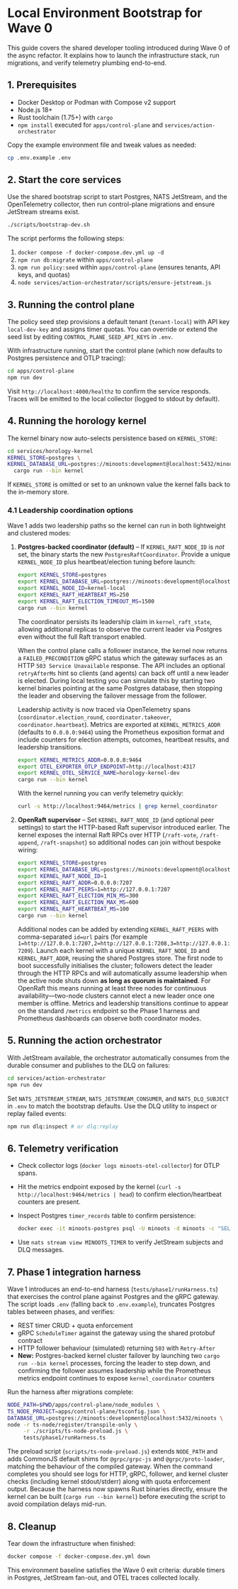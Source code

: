 # Local Environment Bootstrap for Wave 0

This guide covers the shared developer tooling introduced during Wave 0 of the async refactor. It explains how to launch the infrastructure stack, run migrations, and verify telemetry plumbing end-to-end.

## 1. Prerequisites
- Docker Desktop or Podman with Compose v2 support
- Node.js 18+
- Rust toolchain (1.75+) with `cargo`
- `npm install` executed for `apps/control-plane` and `services/action-orchestrator`

Copy the example environment file and tweak values as needed:

```bash
cp .env.example .env
```

## 2. Start the core services
Use the shared bootstrap script to start Postgres, NATS JetStream, and the OpenTelemetry collector, then run control-plane migrations and ensure JetStream streams exist.

```bash
./scripts/bootstrap-dev.sh
```

The script performs the following steps:
1. `docker compose -f docker-compose.dev.yml up -d`
2. `npm run db:migrate` within `apps/control-plane`
3. `npm run policy:seed` within `apps/control-plane` (ensures tenants, API keys, and quotas)
4. `node services/action-orchestrator/scripts/ensure-jetstream.js`

## 3. Running the control plane
The policy seed step provisions a default tenant (`tenant-local`) with API key `local-dev-key` and assigns timer quotas. You can override or extend the seed list by editing `CONTROL_PLANE_SEED_API_KEYS` in `.env`.

With infrastructure running, start the control plane (which now defaults to Postgres persistence and OTLP tracing):

```bash
cd apps/control-plane
npm run dev
```

Visit `http://localhost:4000/healthz` to confirm the service responds. Traces will be emitted to the local collector (logged to stdout by default).

## 4. Running the horology kernel
The kernel binary now auto-selects persistence based on `KERNEL_STORE`:

```bash
cd services/horology-kernel
KERNEL_STORE=postgres \
KERNEL_DATABASE_URL=postgres://minoots:development@localhost:5432/minoots \
  cargo run --bin kernel
```

If `KERNEL_STORE` is omitted or set to an unknown value the kernel falls back to the in-memory store.

### 4.1 Leadership coordination options

Wave 1 adds two leadership paths so the kernel can run in both lightweight and clustered modes:

1. **Postgres-backed coordinator (default)** – If `KERNEL_RAFT_NODE_ID` is _not_ set, the binary starts the new
   `PostgresRaftCoordinator`. Provide a unique `KERNEL_NODE_ID` plus heartbeat/election tuning before launch:

   ```bash
   export KERNEL_STORE=postgres
   export KERNEL_DATABASE_URL=postgres://minoots:development@localhost:5432/minoots
   export KERNEL_NODE_ID=kernel-local
   export KERNEL_RAFT_HEARTBEAT_MS=250
   export KERNEL_RAFT_ELECTION_TIMEOUT_MS=1500
   cargo run --bin kernel
   ```

   The coordinator persists its leadership claim in `kernel_raft_state`, allowing additional replicas to observe the current
   leader via Postgres even without the full Raft transport enabled.

   When the control plane calls a follower instance, the kernel now returns a `FAILED_PRECONDITION` gRPC status which the
   gateway surfaces as an HTTP `503 Service Unavailable` response. The API includes an optional `retryAfterMs` hint so clients
   (and agents) can back off until a new leader is elected. During local testing you can simulate this by starting two
   kernel binaries pointing at the same Postgres database, then stopping the leader and observing the failover message from the
   follower.

   Leadership activity is now traced via OpenTelemetry spans (`coordinator.election_round`, `coordinator.takeover`,
   `coordinator.heartbeat`). Metrics are exported at `KERNEL_METRICS_ADDR` (defaults to `0.0.0.0:9464`) using the Prometheus
   exposition format and include counters for election attempts, outcomes, heartbeat results, and leadership transitions.

   ```bash
   export KERNEL_METRICS_ADDR=0.0.0.0:9464
   export OTEL_EXPORTER_OTLP_ENDPOINT=http://localhost:4317
   export KERNEL_OTEL_SERVICE_NAME=horology-kernel-dev
   cargo run --bin kernel
   ```

   With the kernel running you can verify telemetry quickly:

   ```bash
   curl -s http://localhost:9464/metrics | grep kernel_coordinator
   ```

2. **OpenRaft supervisor** – Set `KERNEL_RAFT_NODE_ID` (and optional peer settings) to start the HTTP-based Raft supervisor
   introduced earlier. The kernel exposes the internal Raft RPCs over HTTP (`/raft-vote`, `/raft-append`, `/raft-snapshot`) so
   additional nodes can join without bespoke wiring:

   ```bash
   export KERNEL_STORE=postgres
   export KERNEL_DATABASE_URL=postgres://minoots:development@localhost:5432/minoots
   export KERNEL_RAFT_NODE_ID=1
   export KERNEL_RAFT_ADDR=0.0.0.0:7207
   export KERNEL_RAFT_PEERS=1=http://127.0.0.1:7207
   export KERNEL_RAFT_ELECTION_MIN_MS=300
   export KERNEL_RAFT_ELECTION_MAX_MS=600
   export KERNEL_RAFT_HEARTBEAT_MS=100
   cargo run --bin kernel
   ```

   Additional nodes can be added by extending `KERNEL_RAFT_PEERS` with comma-separated `id=url` pairs
   (for example `1=http://127.0.0.1:7207,2=http://127.0.0.1:7208,3=http://127.0.0.1:7209`). Launch each kernel with a unique
   `KERNEL_RAFT_NODE_ID` and `KERNEL_RAFT_ADDR`, reusing the shared Postgres store. The first node to boot successfully
   initialises the cluster; followers detect the leader through the HTTP RPCs and will automatically assume leadership when the
   active node shuts down **as long as quorum is maintained**. For OpenRaft this means running at least three nodes for
   continuous availability—two-node clusters cannot elect a new leader once one member is offline. Metrics and leadership
   transitions continue to appear on the standard `/metrics` endpoint so the Phase 1 harness and Prometheus dashboards can observe
   both coordinator modes.

## 5. Running the action orchestrator
With JetStream available, the orchestrator automatically consumes from the durable consumer and publishes to the DLQ on failures:

```bash
cd services/action-orchestrator
npm run dev
```

Set `NATS_JETSTREAM_STREAM`, `NATS_JETSTREAM_CONSUMER`, and `NATS_DLQ_SUBJECT` in `.env` to match the bootstrap defaults.
Use the DLQ utility to inspect or replay failed events:

```bash
npm run dlq:inspect # or dlq:replay
```

## 6. Telemetry verification
- Check collector logs (`docker logs minoots-otel-collector`) for OTLP spans.
- Hit the metrics endpoint exposed by the kernel (`curl -s http://localhost:9464/metrics | head`) to confirm election/heartbeat
  counters are present.
- Inspect Postgres `timer_records` table to confirm persistence:

  ```bash
  docker exec -it minoots-postgres psql -U minoots -d minoots -c "SELECT id, tenant_id, status FROM timer_records;"
  ```
- Use `nats stream view MINOOTS_TIMER` to verify JetStream subjects and DLQ messages.

## 7. Phase 1 integration harness

Wave 1 introduces an end-to-end harness (`tests/phase1/runHarness.ts`) that exercises the control plane against Postgres and the
gRPC gateway. The script loads `.env` (falling back to `.env.example`), truncates Postgres tables between phases, and verifies:

- REST timer CRUD + quota enforcement
- gRPC `ScheduleTimer` against the gateway using the shared protobuf contract
- HTTP follower behaviour (simulated) returning `503` with `Retry-After`
- **New:** Postgres-backed kernel cluster failover by launching two `cargo run --bin kernel` processes, forcing the leader to
  step down, and confirming the follower assumes leadership while the Prometheus metrics endpoint continues to expose
  `kernel_coordinator` counters

Run the harness after migrations complete:

```bash
NODE_PATH=$PWD/apps/control-plane/node_modules \
TS_NODE_PROJECT=apps/control-plane/tsconfig.json \
DATABASE_URL=postgres://minoots:development@localhost:5432/minoots \
node -r ts-node/register/transpile-only \
     -r ./scripts/ts-node-preload.js \
     tests/phase1/runHarness.ts
```

The preload script (`scripts/ts-node-preload.js`) extends `NODE_PATH` and adds CommonJS default shims for `@grpc/grpc-js` and
`@grpc/proto-loader`, matching the behaviour of the compiled gateway. When the command completes you should see logs for HTTP,
gRPC, follower, and kernel cluster checks (including kernel stdout/stderr) along with quota enforcement output. Because the
harness now spawns Rust binaries directly, ensure the kernel can be built (`cargo run --bin kernel`) before executing the
script to avoid compilation delays mid-run.

## 8. Cleanup
Tear down the infrastructure when finished:

```bash
docker compose -f docker-compose.dev.yml down
```

This environment baseline satisfies the Wave 0 exit criteria: durable timers in Postgres, JetStream fan-out, and OTEL traces collected locally.
